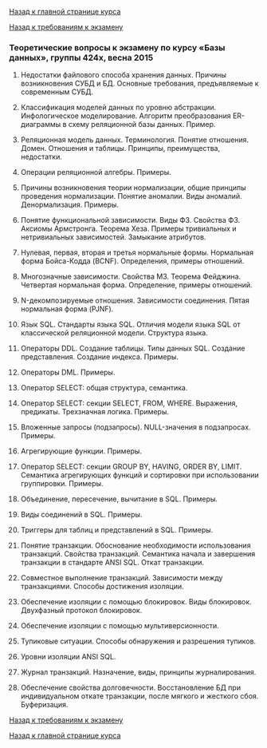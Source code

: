 [Назад к главной странице курса](https://github.com/db2017ss/syllabus)

[Назад к требованиям к экзамену](https://github.com/db2017ss/syllabus/blob/master/exam/exam.md)

### Теоретические вопросы к экзамену по курсу «Базы данных», группы 424x, весна 2015

1. Недостатки файлового способа хранения данных. Причины возникновения СУБД и БД. Основные требования, предъявляемые к современным СУБД.

2. Классификация моделей данных по уровню абстракции. Инфологическое моделирование. Алгоритм преобразования ER-диаграммы в схему реляционной базы данных. Пример. 

3. Реляционная модель данных. Терминология. Понятие отношения. Домен. Отношения и таблицы. Принципы, преимущества, недостатки. 

4. Операции реляционной алгебры. Примеры. 

5. Причины возникновения теории нормализации, общие принципы проведения нормализации. Понятие аномалии. Виды аномалий. Денормализация. Примеры. 

6. Понятие функциональной зависимости. Виды ФЗ. Свойства ФЗ. Аксиомы Армстронга. Теорема Хеза. Примеры тривиальных и нетривиальных зависимостей. Замыкание атрибутов.

7. Нулевая, первая, вторая и третья нормальные формы. Нормальная форма Бойса-Кодда (BCNF). Определения, примеры отношений. 

8. Многозначные зависимости. Свойства МЗ. Теорема Фейджина. Четвертая нормальная форма. Определение, примеры отношений. 

9. N-декомпозируемые отношения. Зависимости соединения. Пятая нормальная форма (PJNF). 

10. Язык SQL. Стандарты языка SQL. Отличия модели языка SQL от классической реляционной модели. Структура языка. 

11. Операторы DDL. Создание таблицы. Типы данных SQL. Создание представления. Создание индекса. Примеры. 

12. Операторы DML. Примеры. 

13. Оператор SELECT: общая структура, семантика. 

14. Оператор SELECT: секции SELECT, FROM, WHERE. Выражения, предикаты. Трехзначная логика. Примеры. 

15. Вложенные запросы (подзапросы). NULL-значения в подзапросах. Примеры.

16. Агрегирующие функции. Примеры. 

17. Оператор SELECT: секции GROUP BY, HAVING, ORDER BY, LIMIT. Семантика агрегирующих функций и сортировки при использовании группировки. Примеры. 

18. Объединение, пересечение, вычитание в SQL. Примеры. 

19. Виды соединений в SQL. Примеры. 

20. Триггеры для таблиц и представлений в SQL. Примеры. 

21. Понятие транзакции. Обоснование необходимости использования транзакций. Свойства транзакций. Семантика начала и завершения транзакции в стандарте ANSI SQL. Откат транзакции.

22. Совместное выполнение транзакций. Зависимости между транзакциями. Способы достижения изоляции. 

23. Обеспечение изоляции с помощью блокировок. Виды блокировок. Двухфазный протокол блокировок. 

24. Обеспечение изоляции с помощью мультиверсионности.

25. Тупиковые ситуации. Способы обнаружения и разрешения тупиков. 

26. Уровни изоляции ANSI SQL.

27. Журнал транзакций. Назначение, виды, принципы журналирования. 

28. Обеспечение свойства долговечности. Восстановление БД при индивидуальном откате транзакции, после мягкого и жесткого сбоя. Буферизация.

[Назад к требованиям к экзамену](https://github.com/db2017ss/syllabus/blob/master/exam/exam.md)

[Назад к главной странице курса](https://github.com/db2017ss/syllabus)
